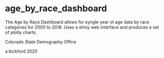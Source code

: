 # age_by_race_dashboard
The Age by Race Dashboard allows for syngle year ot age data by race categories for 2000 to 2018.
Uses a shiny web interface and produces a set of plotly charts.

Colorado State Demography Office

a bickford 2020
